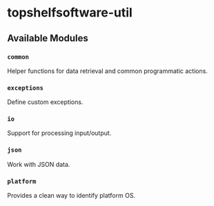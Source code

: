# topshelfsoftware-util

## Available Modules

### `common`

Helper functions for data retrieval and common programmatic actions.

### `exceptions`

Define custom exceptions.

### `io`

Support for processing input/output.

### `json`

Work with JSON data.

### `platform`

Provides a clean way to identify platform OS.
